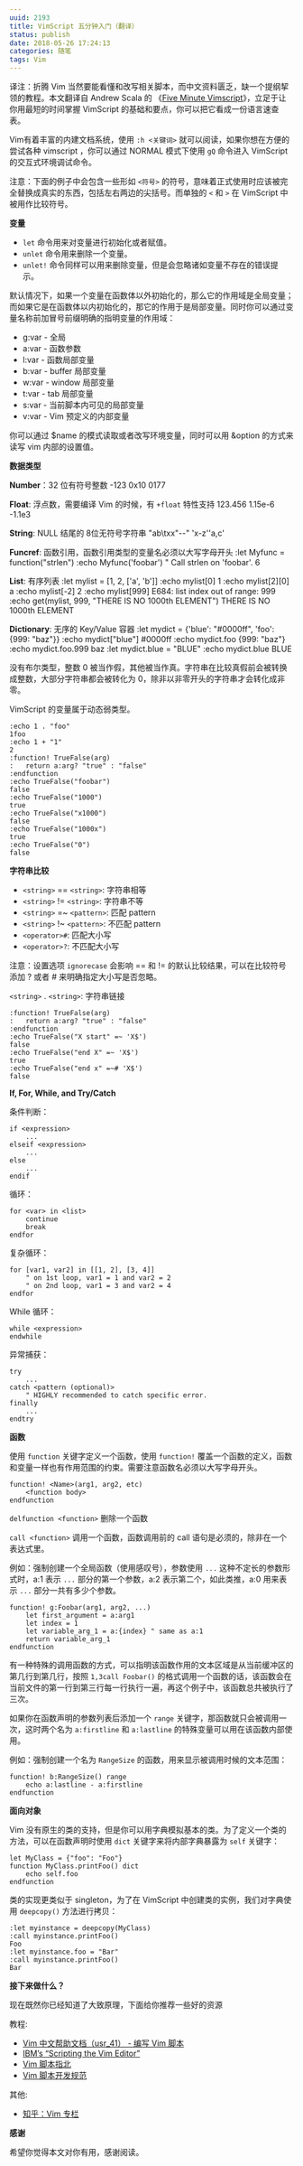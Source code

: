 ```yaml
---
uuid: 2193
title: VimScript 五分钟入门（翻译）
status: publish
date: 2018-05-26 17:24:13
categories: 随笔
tags: Vim
---
```

译注：折腾 Vim 当然要能看懂和改写相关脚本，而中文资料匮乏，缺一个提纲挈领的教程。本文翻译自 Andrew Scala 的 《[Five Minute Vimscript](http://andrewscala.com/vimscript/)》，立足于让你用最短的时间掌握 VimScript 的基础和要点，你可以把它看成一份语言速查表。

Vim有着丰富的内建文档系统，使用 `:h <关键词>` 就可以阅读，如果你想在方便的尝试各种 vimscript ，你可以通过 NORMAL 模式下使用 `gQ` 命令进入 VimScript 的交互式环境调试命令。

注意：下面的例子中会包含一些形如 `<符号>` 的符号，意味着正式使用时应该被完全替换成真实的东西，包括左右两边的尖括号。而单独的 `<` 和 `>` 在 VimScript 中被用作比较符号。

**变量**

  * `let` 命令用来对变量进行初始化或者赋值。
  * `unlet` 命令用来删除一个变量。
  * `unlet!` 命令同样可以用来删除变量，但是会忽略诸如变量不存在的错误提示。

默认情况下，如果一个变量在函数体以外初始化的，那么它的作用域是全局变量；而如果它是在函数体以内初始化的，那它的作用于是局部变量。同时你可以通过变量名称前加冒号前缀明确的指明变量的作用域：

  * g:var - 全局
  * a:var - 函数参数
  * l:var - 函数局部变量
  * b:var - buffer 局部变量
  * w:var - window 局部变量
  * t:var - tab 局部变量
  * s:var - 当前脚本内可见的局部变量
  * v:var - Vim 预定义的内部变量

你可以通过 $name 的模式读取或者改写环境变量，同时可以用 &option 的方式来读写 vim 内部的设置值。

**数据类型**

**Number**：32 位有符号整数
    -123
    0x10
    0177

**Float**: 浮点数，需要编译 Vim 的时候，有 `+float` 特性支持
    123.456
    1.15e-6
    -1.1e3

**String**: NULL 结尾的 8位无符号字符串
    "ab\txx\"--"
    'x-z''a,c'

**Funcref**: 函数引用，函数引用类型的变量名必须以大写字母开头
    :let Myfunc = function("strlen")
    :echo Myfunc('foobar') " Call strlen on 'foobar'.
    6

**List**: 有序列表
    :let mylist = [1, 2, ['a', 'b']]
    :echo mylist[0]
    1
    :echo mylist[2][0]
    a
    :echo mylist[-2]
    2
    :echo mylist[999]
    E684: list index out of range: 999
    :echo get(mylist, 999, "THERE IS NO 1000th ELEMENT")
    THERE IS NO 1000th ELEMENT

**Dictionary**: 无序的 Key/Value 容器
    :let mydict = {'blue': "#0000ff", 'foo': {999: "baz"}}
    :echo mydict["blue"]
    #0000ff
    :echo mydict.foo
    {999: "baz"}
    :echo mydict.foo.999
    baz
    :let mydict.blue = "BLUE"
    :echo mydict.blue
    BLUE

没有布尔类型，整数 0 被当作假，其他被当作真。字符串在比较真假前会被转换成整数，大部分字符串都会被转化为 0，除非以非零开头的字符串才会转化成非零。

VimScript 的变量属于动态弱类型。

    :echo 1 . "foo"
    1foo
    :echo 1 + "1"
    2
    :function! TrueFalse(arg)
    :   return a:arg? "true" : "false"
    :endfunction
    :echo TrueFalse("foobar")
    false
    :echo TrueFalse("1000")
    true
    :echo TrueFalse("x1000")
    false
    :echo TrueFalse("1000x")
    true
    :echo TrueFalse("0")
    false

**字符串比较**

  * `<string>` == `<string>`: 字符串相等
  * `<string>` != `<string>`: 字符串不等
  * `<string>` =~ `<pattern>`: 匹配 pattern
  * `<string>` !~ `<pattern>`: 不匹配 pattern
  * `<operator>#`: 匹配大小写
  * `<operator>?`: 不匹配大小写

注意：设置选项 `ignorecase` 会影响 == 和 != 的默认比较结果，可以在比较符号添加 ? 或者 # 来明确指定大小写是否忽略。

`<string>` . `<string>`: 字符串链接

    :function! TrueFalse(arg)
    :   return a:arg? "true" : "false"
    :endfunction
    :echo TrueFalse("X start" =~ 'X$')
    false
    :echo TrueFalse("end X" =~ 'X$')
    true
    :echo TrueFalse("end x" =~# 'X$')
    false

**If, For, While, and Try/Catch**

条件判断：

    if <expression>
        ...
    elseif <expression>
        ...
    else
        ...
    endif

循环：

    for <var> in <list>
        continue
        break
    endfor

复杂循环：

    for [var1, var2] in [[1, 2], [3, 4]]
        " on 1st loop, var1 = 1 and var2 = 2
        " on 2nd loop, var1 = 3 and var2 = 4
    endfor

While 循环：

    while <expression>
    endwhile

异常捕获：

    try
        ...
    catch <pattern (optional)>
        " HIGHLY recommended to catch specific error.
    finally
        ...
    endtry

**函数**

使用 `function` 关键字定义一个函数，使用 `function!` 覆盖一个函数的定义，函数和变量一样也有作用范围的约束。需要注意函数名必须以大写字母开头。

    function! <Name>(arg1, arg2, etc)
        <function body>
    endfunction

`delfunction <function>` 删除一个函数

`call <function>` 调用一个函数，函数调用前的 call 语句是必须的，除非在一个表达式里。

例如：强制创建一个全局函数（使用感叹号），参数使用 `...` 这种不定长的参数形式时，a:1 表示 `...` 部分的第一个参数，a:2 表示第二个，如此类推，a:0 用来表示 `...` 部分一共有多少个参数。

    function! g:Foobar(arg1, arg2, ...)
        let first_argument = a:arg1
        let index = 1
        let variable_arg_1 = a:{index} " same as a:1
        return variable_arg_1
    endfunction

有一种特殊的调用函数的方式，可以指明该函数作用的文本区域是从当前缓冲区的第几行到第几行，按照 `1,3call Foobar()` 的格式调用一个函数的话，该函数会在当前文件的第一行到第三行每一行执行一遍，再这个例子中，该函数总共被执行了三次。

如果你在函数声明的参数列表后添加一个 `range` 关键字，那函数就只会被调用一次，这时两个名为 `a:firstline` 和 `a:lastline` 的特殊变量可以用在该函数内部使用。

例如：强制创建一个名为 `RangeSize` 的函数，用来显示被调用时候的文本范围：

    function! b:RangeSize() range
        echo a:lastline - a:firstline
    endfunction

**面向对象**

Vim 没有原生的类的支持，但是你可以用字典模拟基本的类。为了定义一个类的方法，可以在函数声明时使用 `dict` 关键字来将内部字典暴露为 `self` 关键字：

    let MyClass = {"foo": "Foo"}
    function MyClass.printFoo() dict
        echo self.foo
    endfunction

类的实现更类似于 singleton，为了在 VimScript 中创建类的实例，我们对字典使用 `deepcopy()` 方法进行拷贝：

    :let myinstance = deepcopy(MyClass)
    :call myinstance.printFoo()
    Foo
    :let myinstance.foo = "Bar"
    :call myinstance.printFoo()
    Bar

**接下来做什么？**

现在既然你已经知道了大致原理，下面给你推荐一些好的资源

教程:

  * [Vim 中文帮助文档（usr_41） - 编写 Vim 脚本](http://vimcdoc.sourceforge.net/doc/usr_41.html)
  * [IBM’s “Scripting the Vim Editor”](https://www.ibm.com/developerworks/linux/library/l-vim-script-1/index.html)
  * [Vim 脚本指北](https://github.com/lymslive/vimllearn)
  * [Vim 脚本开发规范](https://github.com/vim-china/vim-script-style-guide)

其他:

  * [知乎：Vim 专栏](https://zhuanlan.zhihu.com/vimrc)

**感谢**

希望你觉得本文对你有用，感谢阅读。

